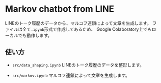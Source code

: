 # Markov chatbot from LINE
LINEのトーク履歴のデータから、マルコフ連鎖によって文章を生成します。
ファイルは全て`.ipynb`形式で作成してあるため、
Google Colaboratory上でもローカルでも動作します。


## 使い方
- `src/data_shaping.ipynb`
LINEのトーク履歴のデータを整形します。

- `src/markov.ipynb`
マルコフ連鎖によって文章を生成します。
